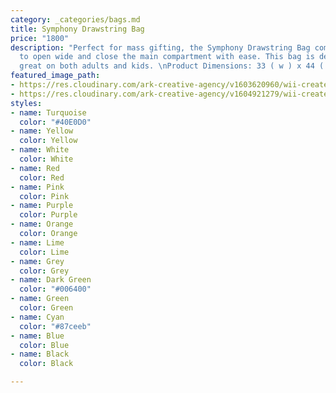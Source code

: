 ```yaml
---
category: _categories/bags.md
title: Symphony Drawstring Bag
price: "1800"
description: "Perfect for mass gifting, the Symphony Drawstring Bag comes with strings
  to open wide and close the main compartment with ease. This bag is designed to look
  great on both adults and kids. \nProduct Dimensions: 33 ( w ) x 44 ( h )"
featured_image_path:
- https://res.cloudinary.com/ark-creative-agency/v1603620960/wii-create/uploads/Symphony-Drawstring-BAG-3509-N-DDT-EUROBAY-HOLIDAYS-NO-LOGO_default_vuswzi.png
- https://res.cloudinary.com/ark-creative-agency/v1604921279/wii-create/uploads/BAG-3509_default_cnywof.jpg
styles:
- name: Turquoise
  color: "#40E0D0"
- name: Yellow
  color: Yellow
- name: White
  color: White
- name: Red
  color: Red
- name: Pink
  color: Pink
- name: Purple
  color: Purple
- name: Orange
  color: Orange
- name: Lime
  color: Lime
- name: Grey
  color: Grey
- name: Dark Green
  color: "#006400"
- name: Green
  color: Green
- name: Cyan
  color: "#87ceeb"
- name: Blue
  color: Blue
- name: Black
  color: Black

---
```

